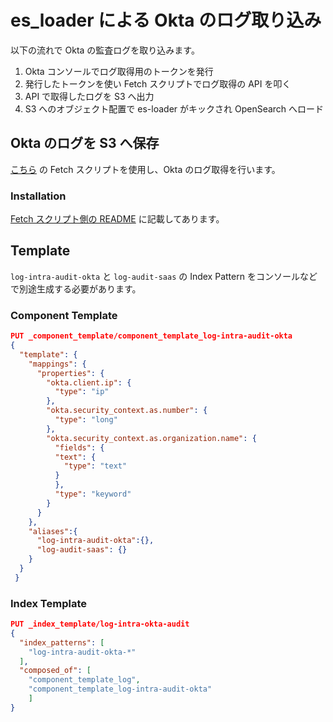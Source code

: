# es_loader による Okta のログ取り込み

以下の流れで Okta の監査ログを取り込みます。

1. Okta コンソールでログ取得用のトークンを発行
2. 発行したトークンを使い Fetch スクリプトでログ取得の API を叩く
3. API で取得したログを S3 へ出力
4. S3 へのオブジェクト配置で es-loader がキックされ OpenSearch へロード

## Okta のログを S3 へ保存

[こちら](https://github.com/yopiyama/fetch-okta-logs-lambda) の Fetch スクリプトを使用し、Okta のログ取得を行います。

### Installation

[Fetch スクリプト側の README](https://github.com/yopiyama/fetch-okta-logs-lambda/blob/master/README.md) に記載してあります。

## Template

`log-intra-audit-okta` と `log-audit-saas` の Index Pattern をコンソールなどで別途生成する必要があります。

### Component Template

```json
PUT _component_template/component_template_log-intra-audit-okta
{
  "template": {
    "mappings": {
      "properties": {
        "okta.client.ip": {
          "type": "ip"
        },
        "okta.security_context.as.number": {
          "type": "long"
        },
        "okta.security_context.as.organization.name": {
          "fields": {
          "text": {
            "type": "text"
          }
          },
          "type": "keyword"
        }
      }
    },
    "aliases":{
      "log-intra-audit-okta":{},
      "log-audit-saas": {}
    }
  }
 }
```

### Index Template

```json
PUT _index_template/log-intra-okta-audit
{
  "index_patterns": [
    "log-intra-audit-okta-*"
  ],
  "composed_of": [
    "component_template_log",
    "component_template_log-intra-audit-okta"
    ]
}
```
